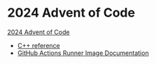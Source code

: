 # 2024 Advent of Code
[2024 Advent of Code](https://adventofcode.com/2024)

* [C++ reference](https://en.cppreference.com/w/cpp)
* [GitHub Actions Runner Image Documentation](https://github.com/actions/runner-images)